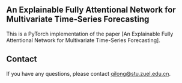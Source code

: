 ## An Explainable Fully Attentional Network for Multivariate Time-Series Forecasting

This is a PyTorch implementation of the paper [An Explainable Fully Attentional Network for Multivariate Time-Series Forecasting].

## Contact
If you have any questions, please contact [qilong@stu.zuel.edu.cn](202021080121@stu.zuel.edu.cn).
